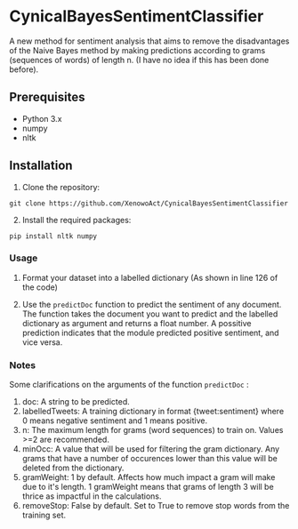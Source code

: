 # CynicalBayesSentimentClassifier

A new method for sentiment analysis that aims to remove the disadvantages of the Naive Bayes method by making predictions according to grams (sequences of words) of length n. (I have no idea if this has been done before).

## Prerequisites

- Python 3.x
- numpy
- nltk

## Installation

1. Clone the repository:

```
git clone https://github.com/XenowoAct/CynicalBayesSentimentClassifier
```

2. Install the required packages:

```
pip install nltk numpy
```

### Usage

1. Format your dataset into a labelled dictionary (As shown in line 126 of the code)

2. Use the `predictDoc` function to predict the sentiment of any document. The function takes the document you want to predict and the labelled dictionary as argument and returns a float number.
A possitive prediction indicates that the module predicted positive sentiment, and vice versa.

### Notes

Some clarifications on the arguments of the function `predictDoc` :

1. doc: A string to be predicted.
2. labelledTweets: A training dictionary in format {tweet:sentiment} where 0 means negative sentiment and 1 means positive.
3. n: The maximum length for grams (word sequences) to train on. Values >=2 are recommended.
4. minOcc: A value that will be used for filtering the gram dictionary. Any grams that have a number of occurences lower than this value will be deleted from the dictionary.
5. gramWeight: 1 by default. Affects how much impact a gram will make due to it's length. 1 gramWeight means that grams of length 3 will be thrice as impactful in the calculations.
6. removeStop: False by default. Set to True to remove stop words from the training set.

